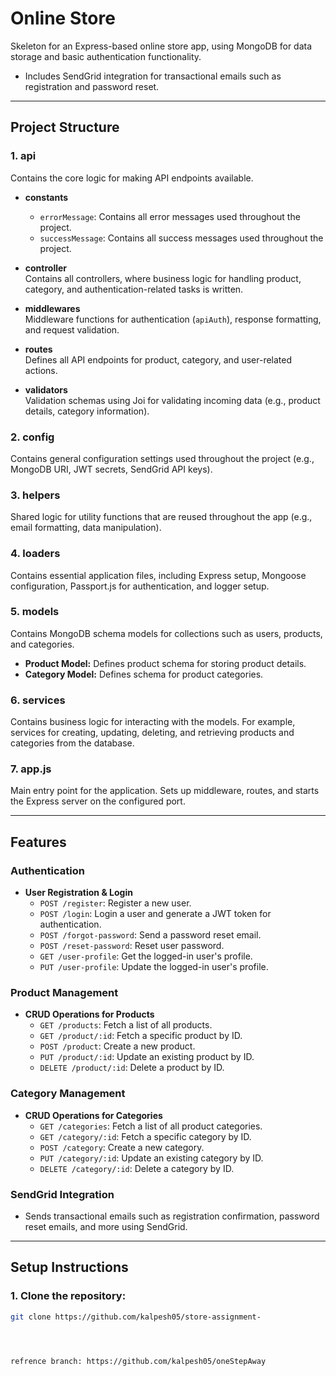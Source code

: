 # Online Store

Skeleton for an Express-based online store app, using MongoDB for data storage and basic authentication functionality.  
* Includes SendGrid integration for transactional emails such as registration and password reset.

---

## Project Structure

### 1. **api**
Contains the core logic for making API endpoints available.

- **constants**
  - `errorMessage`: Contains all error messages used throughout the project.
  - `successMessage`: Contains all success messages used throughout the project.
  
- **controller**  
  Contains all controllers, where business logic for handling product, category, and authentication-related tasks is written.
  
- **middlewares**  
  Middleware functions for authentication (`apiAuth`), response formatting, and request validation.

- **routes**  
  Defines all API endpoints for product, category, and user-related actions.

- **validators**  
  Validation schemas using Joi for validating incoming data (e.g., product details, category information).

### 2. **config**
Contains general configuration settings used throughout the project (e.g., MongoDB URI, JWT secrets, SendGrid API keys).

### 3. **helpers**
Shared logic for utility functions that are reused throughout the app (e.g., email formatting, data manipulation).

### 4. **loaders**
Contains essential application files, including Express setup, Mongoose configuration, Passport.js for authentication, and logger setup.

### 5. **models**
Contains MongoDB schema models for collections such as users, products, and categories.

- **Product Model:** Defines product schema for storing product details.
- **Category Model:** Defines schema for product categories.

### 6. **services**
Contains business logic for interacting with the models. For example, services for creating, updating, deleting, and retrieving products and categories from the database.

### 7. **app.js**
Main entry point for the application. Sets up middleware, routes, and starts the Express server on the configured port.

---

## Features

### **Authentication**

- **User Registration & Login**  
  - `POST /register`: Register a new user.
  - `POST /login`: Login a user and generate a JWT token for authentication.
  - `POST /forgot-password`: Send a password reset email.
  - `POST /reset-password`: Reset user password.
  - `GET /user-profile`: Get the logged-in user's profile.
  - `PUT /user-profile`: Update the logged-in user's profile.

### **Product Management**

- **CRUD Operations for Products**  
  - `GET /products`: Fetch a list of all products.
  - `GET /product/:id`: Fetch a specific product by ID.
  - `POST /product`: Create a new product.
  - `PUT /product/:id`: Update an existing product by ID.
  - `DELETE /product/:id`: Delete a product by ID.

### **Category Management**

- **CRUD Operations for Categories**  
  - `GET /categories`: Fetch a list of all product categories.
  - `GET /category/:id`: Fetch a specific category by ID.
  - `POST /category`: Create a new category.
  - `PUT /category/:id`: Update an existing category by ID.
  - `DELETE /category/:id`: Delete a category by ID.

### **SendGrid Integration**
  - Sends transactional emails such as registration confirmation, password reset emails, and more using SendGrid.

---

## Setup Instructions

### 1. Clone the repository:

```bash
git clone https://github.com/kalpesh05/store-assignment-




refrence branch: https://github.com/kalpesh05/oneStepAway